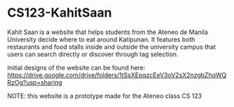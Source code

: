 # CS123-KahitSaan
Kahit Saan is a website that helps students from the Ateneo de Manila University decide where to eat around Katipunan. It features both restaurants and food stalls inside and outside the university campus that users can search directly or discover through tag selection. 

Initial designs of the website can be found here:
https://drive.google.com/drive/folders/1tSsXEpqzcEeV3oV2sX2nzgbZhqWQRzOg?usp=sharing

NOTE: this website is a prototype made for the Ateneo class CS 123

